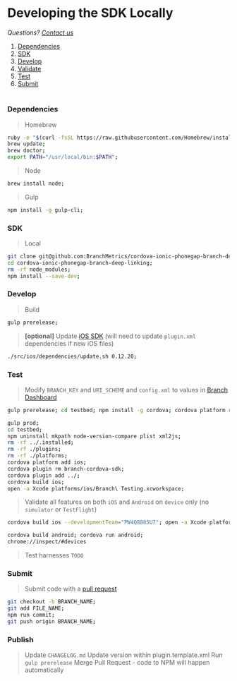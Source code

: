 # Developing the SDK Locally
*Questions? [Contact us](https://support.branch.io/support/tickets/new)*

1. [Dependencies](#dependencies)
1. [SDK](#sdk)
1. [Develop](#develop)
1. [Validate](#validate)
1. [Test](#test)
1. [Submit](#submit)

#

### Dependencies

> Homebrew

```sh
ruby -e "$(curl -fsSL https://raw.githubusercontent.com/Homebrew/install/master/install)";
brew update;
brew doctor;
export PATH="/usr/local/bin:$PATH";
```

> Node

```sh
brew install node;
```  

> Gulp

```sh
npm install -g gulp-cli;
```  

### SDK

> Local

```sh
git clone git@github.com:BranchMetrics/cordova-ionic-phonegap-branch-deep-linking.git;
cd cordova-ionic-phonegap-branch-deep-linking;
rm -rf node_modules;
npm install --save-dev;
```

### Develop

> Build

```sh
gulp prerelease;
```
  
> **[optional]** Update [iOS SDK](https://github.com/BranchMetrics/ios-branch-deep-linking/tags) (will need to update `plugin.xml` dependencies if new iOS files)

```sh
./src/ios/dependencies/update.sh 0.12.20;
```

### Test

> Modify `BRANCH_KEY` and `URI_SCHEME` and `config.xml` to values in [Branch Dashboard](https://dashboard.branch.io/settings/link)

```sh
gulp prerelease; cd testbed; npm install -g cordova; cordova platform remove ios; cordova platform remove android; cordova platform remove browser; cordova platform add ios; cordova platform add android; cordova plugin remove branch-cordova-sdk; cordova plugin add ../ --variable BRANCH_KEY=key_live_icCccJIpd7GlYY5oOmoEtpafuDiuyXhT --variable URI_SCHEME=enefftest;

gulp prod;
cd testbed;
npm uninstall mkpath node-version-compare plist xml2js;
rm -rf ../.installed;
rm -rf ./plugins;
rm -rf ./platforms;
cordova platform add ios;
cordova plugin rm branch-cordova-sdk;
cordova plugin add ../;
cordova build ios;
open -a Xcode platforms/ios/Branch\ Testing.xcworkspace;

```
  
> Validate all features on both `iOS` and `Android` on `device` only (no `simulator` or `TestFlight`)

```sh
cordova build ios --developmentTeam="PW4Q8885U7"; open -a Xcode platforms/ios/Branch\ Testing.xcworkspace;
```

```sh
cordova build android; cordova run android;
chrome://inspect/#devices
```

> Test harnesses `TODO`

### Submit

> Submit code with a [pull request](https://github.com/BranchMetrics/cordova-ionic-phonegap-branch-deep-linking)
 
```sh
git checkout -b BRANCH_NAME;
git add FILE_NAME;
npm run commit;
git push origin BRANCH_NAME;
```

### Publish

> Update `CHANGELOG.md`
> Update version within plugin.template.xml
> Run `gulp prerelease`
> Merge Pull Request - code to NPM will happen automatically 